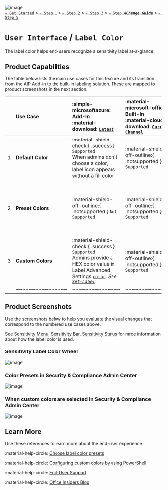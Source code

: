 ![image](https://user-images.githubusercontent.com/43501191/195164735-920ec45a-cd2c-41a1-9d22-6a557ca9ddc3.png)<br>
[`➡️ Get Started`](../../GetStarted.md) > [`➡️ Step 1`](../../AIP2MIPStep1.md) > [`➡️ Step 2`](../../AIP2MIPStep2.md) > [`➡️ Step 3`](../../AIP2MIPStep3.md) > [`➡️ Step 4`](../../AIP2MIPStep4.md)[***`Change Guide`***](../../CompareAIP2MIP.md) > [`➡️ Step 5`](../../AIP2MIPStep5.md)


# `User Interface` / `Label Color`

The label color helps end-users recognize a sensitivity label at-a-glance.

## Product Capabilities
The table below lists the main use cases for this feature and its transition from the AIP Add-in to the built-in labeling solution. These are mapped to product screenshots in the next section.

|  | Use Case  | :simple-microsoftazure: Add-In<br>:material-download: [`Latest`](https://learn.microsoft.com/en-us/azure/information-protection/rms-client/unifiedlabelingclient-version-release-history)| :material-microsoft-office: Built-In<br>:material-cloud-download: [`Current Channel`](https://learn.microsoft.com/en-us/microsoft-365/compliance/sensitivity-labels-office-apps#support-for-sensitivity-label-capabilities-in-apps) | :material-microsoft-office: Built-In<br>:material-calendar-clock: `Coming Soon` |
| :----: | :---- | :---- | :---- | :---- |
| 1 | **Default Color**   | :material-shield-check:{ .success } `Supported`<br>When admins don't choose a color, label icon appears without a fill color |  :material-shield-off-outline:{ .notsupported } `Not Supported` | :material-shield-check:{ .success } `Supported` |
| 2 | **Preset Colors**   | :material-shield-off-outline:{ .notsupported } `Not Supported` |  :material-shield-off-outline:{ .notsupported } `Not Supported` | :material-shield-check:{ .success } `Supported`<br>Admins can select from 10 present colors in the compliance center, and visible in the label icon. |
| 3 | **Custom Colors**   | :material-shield-check:{ .success } `Supported`<br>Admins provide a HEX color value in Label Advanced Settings [`color`](https://learn.microsoft.com/en-us/azure/information-protection/rms-client/clientv2-admin-guide-customizations#specify-a-color-for-the-label). *See [`Set-Label`](https://learn.microsoft.com/en-us/powershell/module/exchange/set-label?view=exchange-ps#-advancedsettings)* |  :material-shield-off-outline:{ .notsupported } `Not Supported` | :material-shield-check:{ .success } `Supported` |
|  | ~~~~~~~~~~~~~~~~ | ~~~~~~~~~~~~~~~ | ~~~~~~~~~~~~~~~ | ~~~~~~~~~~~~~~~ |


## Product Screenshots

Use the screenshots below to help you evaluate the visual changes that correspond to the numbered use cases above. 

See [Sensitivity Menu](SensitivityMenu.md), [Sensitivity Bar](SensitivityBar.md), [Sensitivity Status](SensitivityStatus.md) for mroe information about how the label color is used.

### Sensitivity Label Color Wheel

![image](https://user-images.githubusercontent.com/43501191/196059176-68430362-1ee1-4acd-8ab1-9cbc232a2a15.png)

### Color Presets in Security & Compliance Admin Center

![image](https://user-images.githubusercontent.com/43501191/194782177-ae6233f3-8344-4fbc-a39c-2dc2ef653ae0.png)

### When custom colors are selected in Security & Compliance Admin Center

![image](https://user-images.githubusercontent.com/43501191/194782162-70d755f7-dcf3-49bc-91be-d5923b13bdaa.png)


## Learn More

Use these references to learn more about the end-user experience

:material-help-circle: [Choose label color presets](https://learn.microsoft.com/en-us/microsoft-365/compliance/sensitivity-labels-office-apps?view=o365-worldwide#label-colors)

:material-help-circle: [Configuring custom colors by using PowerShell](https://learn.microsoft.com/en-us/microsoft-365/compliance/sensitivity-labels-office-apps?view=o365-worldwide#configuring-custom-colors-by-using-powershell)

:material-help-circle: [End-User Support](https://support.microsoft.com/en-us/office/apply-sensitivity-labels-to-your-files-and-email-in-office-2f96e7cd-d5a4-403b-8bd7-4cc636bae0f9)

:material-help-circle: [Office Insiders Blog](https://insider.office.com/blog/sensitivity-bar-in-office-for-windows)
